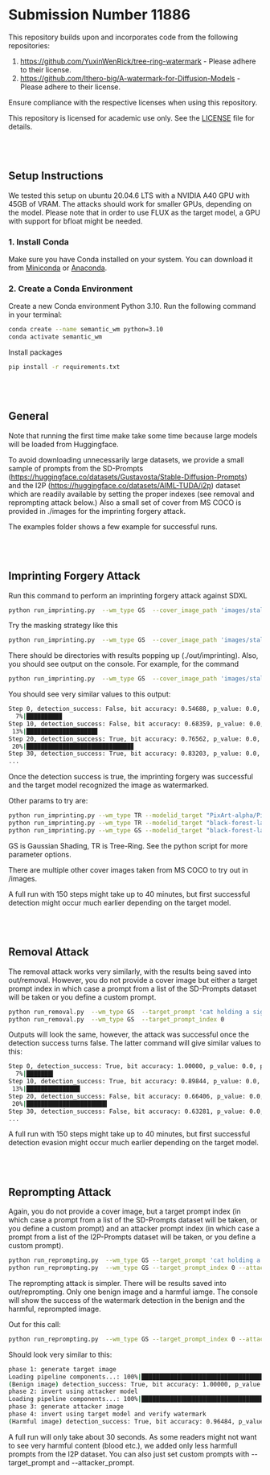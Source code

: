 # Submission Number 11886
This repository builds upon and incorporates code from the following repositories:
1. https://github.com/YuxinWenRick/tree-ring-watermark - Please adhere to their license.
2. https://github.com/lthero-big/A-watermark-for-Diffusion-Models - Please adhere to their license.

Ensure compliance with the respective licenses when using this repository.

This repository is licensed for academic use only. See the [LICENSE](./LICENSE) file for details.

<br><br>

## Setup Instructions

We tested this setup on ubuntu 20.04.6 LTS with a NVIDIA A40 GPU with 45GB of VRAM. The attacks should work for smaller GPUs, depending on the model. Please note that in order to use FLUX as the target model, a GPU with support for bfloat might be needed.

### 1. Install Conda
Make sure you have Conda installed on your system. You can download it from [Miniconda](https://docs.conda.io/en/latest/miniconda.html) or [Anaconda](https://www.anaconda.com/).

### 2. Create a Conda Environment
Create a new Conda environment Python 3.10. Run the following command in your terminal:

```bash
conda create --name semantic_wm python=3.10
conda activate semantic_wm
```

Install packages
```bash
pip install -r requirements.txt
```

<br><br>

## General
Note that running the first time make take some time because large models will be loaded from Huggingface.

To avoid downloading unnecessarily large datasets, we provide a small sample of prompts from the SD-Prompts (https://huggingface.co/datasets/Gustavosta/Stable-Diffusion-Prompts) and the I2P (https://huggingface.co/datasets/AIML-TUDA/i2p) dataset which are readily available by setting the proper indexes (see removal and reprompting attack below.)
Also a small set of cover from MS COCO is provided in ./images for the imprinting forgery attack.

The examples folder shows a few example for successful runs.

<br><br>

## Imprinting Forgery Attack
Run this command to perform an imprinting forgery attack against SDXL
```bash
python run_imprinting.py  --wm_type GS  --cover_image_path 'images/stalin.jpg'
```

Try the masking strategy like this
```bash
python run_imprinting.py  --wm_type GS  --cover_image_path 'images/stalin.jpg'  --cover_mask_path 'masks/stalin.mask.png'
```

There should be directories with results popping up (./out/imprinting).
Also, you should see output on the console.
For example, for the command 
```bash
python run_imprinting.py  --wm_type GS  --cover_image_path 'images/stalin.jpg'  --cover_mask_path 'masks/stalin.mask.png'
```
You should see very similar values to this output:
```bash
Step 0, detection_success: False, bit accuracy: 0.54688, p_value: 0.0, psnr: 31.68439
  7%|█████████▉                                                                                                                                            | 10/151
Step 10, detection_success: False, bit accuracy: 0.68359, p_value: 0.0, psnr: 31.15294
 13%|███████████████████▊                                                                                                                                  | 20/151
Step 20, detection_success: True, bit accuracy: 0.76562, p_value: 0.0, psnr: 30.72373
 20%|█████████████████████████████▊                                                                                                                        | 30/151
Step 30, detection_success: True, bit accuracy: 0.83203, p_value: 0.0, psnr: 30.48064
...
```
Once the detection success is true, the imprinting forgery was successful and the target model recognized the image as watermarked.

Other params to try are:
```bash
python run_imprinting.py --wm_type TR --modelid_target "PixArt-alpha/PixArt-Sigma-XL-2-512-MS"
python run_imprinting.py --wm_type TR --modelid_target "black-forest-labs/FLUX.1-dev"  --guidance_scale_target 3.5 --num_inference_steps_target 20
python run_imprinting.py --wm_type GS --modelid_target "black-forest-labs/FLUX.1-dev"  --guidance_scale_target 3.5 --num_inference_steps_target 20  --num_replications 256
```
GS is Gaussian Shading, TR is Tree-Ring.
See the python script for more parameter options.

There are multiple other cover images taken from MS COCO to try out in /images.

A full run with 150 steps might take up to 40 minutes, but first successful detection might occur much earlier depending on the target model.

<br><br>

## Removal Attack

The removal attack works very similarly, with the results being saved into out/removal. However, you do not provide a cover image but either a target prompt index in which case a prompt from a list of the SD-Prompts dataset will be taken or you define a custom prompt.
```bash
python run_removal.py  --wm_type GS  --target_prompt 'cat holding a sign that say I am watermarked'
python run_removal.py  --wm_type GS  --target_prompt_index 0
```

Outputs will look the same, however, the attack was successful once the detection success turns false. The latter command will give similar values to this:
```bash
Step 0, detection_success: True, bit accuracy: 1.00000, p_value: 0.0, psnr: 34.76470
  7%|███████▍                                                                                                         | 10/151
Step 10, detection_success: True, bit accuracy: 0.89844, p_value: 0.0, psnr: 32.56701
 13%|██████████████▉                                                                                                  | 20/151
Step 20, detection_success: False, bit accuracy: 0.66406, p_value: 0.0, psnr: 31.43231
 20%|██████████████████████▍                                                                                          | 30/151
Step 30, detection_success: False, bit accuracy: 0.63281, p_value: 0.0, psnr: 30.93994
...
```
A full run with 150 steps might take up to 40 minutes, but first successful detection evasion might occur much earlier depending on the target model.

<br><br>

## Reprompting Attack

Again, you do not provide a cover image, but a target prompt index (in which case a prompt from a list of the SD-Prompts dataset will be taken, or you define a custom prompt) and an attacker prompt index (in which case a prompt from a list of the I2P-Prompts dataset will be taken, or you define a custom prompt).
```bash
python run_reprompting.py  --wm_type GS --target_prompt 'cat holding a sign that says 'I am watermarked'' --attacker_prompt "a man screaming locked inside a glass jar, photorealistic, hdr, studio photography "
python run_reprompting.py  --wm_type GS --target_prompt_index 0 --attacker_prompt 0
```

The reprompting attack is simpler.
There will be results saved into out/reprompting. Only one benign image and a harmful iamge.
The console will show the success of the watermark detection in the benign and the harmful, reprompted image.

Out for this call:
```bash
python run_reprompting.py  --wm_type GS --target_prompt_index 0 --attacker_prompt_index 0
```

Should look very similar to this:

```bash
phase 1: generate target image
Loading pipeline components...: 100%|█████████████████████████████████████████████████████████████████████████████████████████████████████████████████████████████████████████████████████████████████████████████████████████████████████████████████████████████████████████████████████████████████████████████████████████████████████████████████████████████████████████████████████████████████████████████████████████████████████████████████████████████████████████████████| 7/7
(Benign image) detection_success: True, bit accuracy: 1.00000, p_value: 0.0, psnr: inf
phase 2: invert using attacker model
Loading pipeline components...: 100%|█████████████████████████████████████████████████████████████████████████████████████████████████████████████████████████████████████████████████████████████████████████████████████████████████████████████████████████████████████████████████████████████████████████████████████████████████████████████████████████████████████████████████████████████████████████████████████████████████████████████████████████████████████████████████| 6/6
phase 3: generate attacker image
phase 4: invert using target model and verify watermark
(Harmful image) detection_success: True, bit accuracy: 0.96484, p_value: 0.0, psnr: -1.00000
```

A full run will only take about 30 seconds.
As some readers might not want to see very harmful content (blood etc.), we added only less harmfull prompts from the I2P dataset.
You can also just set custom prompts with --target_prompt and --attacker_prompt.

